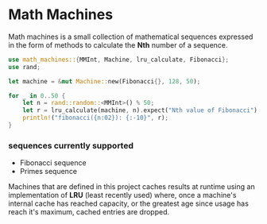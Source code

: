 # Math Machines #

Math machines is a small collection of mathematical sequences expressed in the
form of methods to calculate the **Nth** number of a sequence.

```rust
use math_machines::{MMInt, Machine, lru_calculate, Fibonacci};
use rand;

let machine = &mut Machine::new(Fibonacci{}, 128, 50);

for _ in 0..50 {
    let n = rand::random::<MMInt>() % 50;
    let r = lru_calculate(machine, n).expect("Nth value of Fibonacci");
    println!("fibonacci({n:02}): {:-10}", r);
}
```

### sequences currently supported ###
- Fibonacci sequence
- Primes sequence

Machines that are defined in this project caches results at runtime using an
implementation of **LRU** (least recently used) where, once a machine's internal
cache has reached capacity, or the greatest age since usage has reach it's
maximum, cached entries are dropped.
